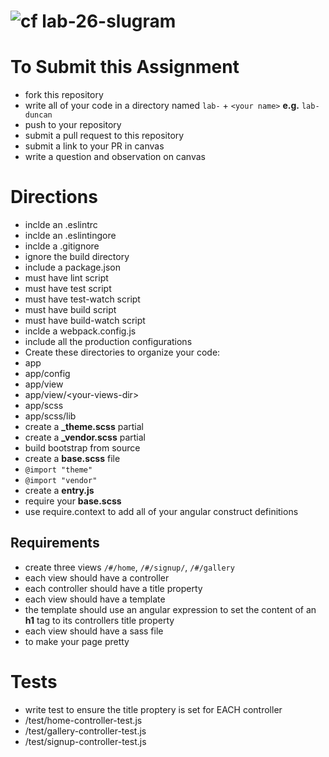 ![cf](http://i.imgur.com/7v5ASc8.png) lab-26-slugram
====

# To Submit this Assignment
* fork this repository
* write all of your code in a directory named `lab-` + `<your name>` **e.g.** `lab-duncan`
* push to your repository
* submit a pull request to this repository
* submit a link to your PR in canvas
* write a question and observation on canvas

# Directions
* inclde an .eslintrc
* inclde an .eslintingore
* inclde a .gitignore
 * ignore the build directory
* include a package.json
 * must have lint script
 * must have test script 
 * must have test-watch script 
 * must have build script 
 * must have build-watch script 
* inclde a webpack.config.js
 * include all the production configurations
* Create these directories to organize your code: 
 * app
 * app/config
 * app/view
  * app/view/\<your-views-dir\>
 * app/scss
 * app/scss/lib
* create a **_theme.scss** partial 
* create a **_vendor.scss** partial
 * build bootstrap from source
* create a **base.scss** file 
 * `@import "theme"`
 * `@import "vendor"`
* create a **entry.js**
 * require your **base.scss**
 * use require.context to add all of your angular construct definitions

## Requirements
* create three views `/#/home`, `/#/signup/`, `/#/gallery`
* each view should have a controller
 * each controller should have a title property
* each view should have a template
 * the template should use an angular expression to set the content of an **h1** tag to its controllers title property
* each view should have a sass file
 * to make your page pretty
 
# Tests
* write test to ensure the title proptery is set for EACH controller
 * /test/home-controller-test.js
 * /test/gallery-controller-test.js
 * /test/signup-controller-test.js
